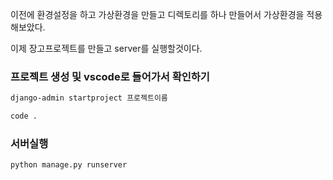 이전에 환경설정을 하고 가상환경을 만들고 디렉토리를 하나 만들어서 가상환경을 적용해보았다.

이제 장고프로젝트를 만들고 server를 실행할것이다.


### 프로젝트 생성 및 vscode로 들어가서 확인하기
```bash
django-admin startproject 프로젝트이름

code .
```
### 서버실행
```bash
python manage.py runserver
```